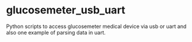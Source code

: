 # glucosemeter_usb_uart
Python scripts to access glucosemeter medical device via usb or uart and also one example of parsing data in uart.
